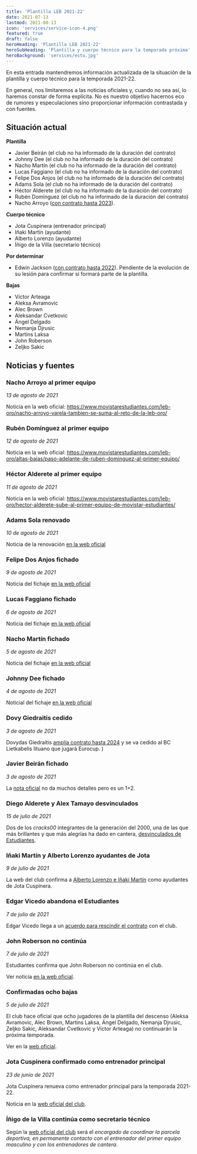```yaml
---
title: 'Plantilla LEB 2021-22'
date: 2021-07-13
lastmod: 2021-08-13
icon: 'services/service-icon-4.png'
featured: true
draft: false
heroHeading: 'Plantilla LEB 2021-22'
heroSubHeading: 'Plantilla y cuerpo técnico para la temporada próxima'
heroBackground: 'services/estu.jpg'
---
```


En esta entrada mantendremos información actualizada de la situación de la plantilla y cuerpo técnico para la temporada 2021-22.

En general, nos limitaremos a las noticias oficiales y, cuando no sea así, lo haremos constar de forma explícita. No es nuestro objetivo hacernos eco de rumores y especulaciones sino proporcionar información contrastada y con fuentes.

## Situación actual

**Plantilla**

- Javier Beirán (el club no ha informado de la duración del contrato)
- Johnny Dee (el club no ha informado de la duración del contrato)
- Nacho Martín (el club no ha informado de la duración del contrato)
- Lucas Faggiano (el club no ha informado de la duración del contrato)
- Felipe Dos Anjos (el club no ha informado de la duración del contrato)
- Adams Sola (el club no ha informado de la duración del contrato)
- Héctor Alderete (el club no ha informado de la duración del contrato)
- Rubén Domínguez (el club no ha informado de la duración del contrato)
- Nacho Arroyo ([con contrato hasta 2023](https://www.movistarestudiantes.com/masculino/nacho-arroyo-renueva-con-movistar-estudiantes-hasta-2023/)).

**Cuerpo técnico**

- Jota Cuspinera (entrenador principal)
- Iñaki Martín (ayudante)
- Alberto Lorenzo (ayudante)
- Íñigo de la Villa (secretario técnico)

**Por determinar**

- Edwin Jackson ([con contrato hasta 2022](https://www.movistarestudiantes.com/masculino/edwin-jackson-im-back/)). Pendiente de la evolución de su lesión para confirmar si formará parte de la plantilla.

**Bajas**

- Víctor Arteaga
- Aleksa Avramovic
- Alec Brown
- Aleksandar Cvetkovic
- Ángel Delgado
- Nemanja Djrusic
- Martins Laksa
- John Roberson
- Zeljko Sakic

## Noticias y fuentes

### Nacho Arroyo al primer equipo

*13 de agosto de 2021*

Noticia en la web oficial: https://www.movistarestudiantes.com/leb-oro/nacho-arroyo-varela-tambien-se-suma-al-reto-de-la-leb-oro/

### Rubén Domínguez al primer equipo

*12 de agosto de 2021*

Noticia en la web oficial: https://www.movistarestudiantes.com/leb-oro/altas-bajas/paso-adelante-de-ruben-dominguez-al-primer-equipo/

### Héctor Alderete al primer equipo

*11 de agosto de 2021*

Noticia en la web oficial: https://www.movistarestudiantes.com/leb-oro/hector-alderete-sube-al-primer-equipo-de-movistar-estudiantes/

### Adams Sola renovado

*10 de agosto de 2021*

Noticia de la renovación [en la web oficial](https://www.movistarestudiantes.com/leb-oro/altas-bajas/adams-sola-joven-veterano-para-el-reto-de-la-leb-oro/)


### Felipe Dos Anjos fichado

*9 de agosto de 2021*

Noticia del fichaje [en la web oficial](https://www.movistarestudiantes.com/leb-oro/felipe-dos-anjos-centimetros-para-movistar-estudiantes/)

### Lucas Faggiano fichado

*6 de agosto de 2021*

Noticia del fichaje [en la web oficial](https://www.movistarestudiantes.com/leb-oro/lucas-faggiano-nuevo-base-para-movistar-estudiantes/)

### Nacho Martín fichado

*5 de agosto de 2021*

Noticia del fichaje [en la web oficial](https://www.movistarestudiantes.com/leb-oro/nacho-martin-experiencia-leb-oro-y-conocimiento-del-club/)

### Johnny Dee fichado

*4 de agosto de 2021*

Noticial del fichaje [en la web oficial](https://www.movistarestudiantes.com/leb-oro/johnny-dee-una-metralleta-para-el-perimetro/)

### Dovy Giedraitis cedido

*3 de agosto de 2021*

Dovydas Giedraitis [amplía contrato hasta 2024](https://www.movistarestudiantes.com/leb-oro/giedraitis-ampliacion-de-contrato-y-cesion/) y se va cedido al BC Lietkabelis lituano que jugará Eurocup.
)

### Javier Beirán fichado

*3 de agosto de 2021*

La [nota oficial](https://www.movistarestudiantes.com/leb-oro/javi-beiran-acepta-el-reto-de-movistar-estudiantes-en-leb-oro/) no da muchos detalles pero es un 1+2.

### Diego Alderete y Alex Tamayo desvinculados

*15 de julio de 2021*

Dos de los *cracks00* integrantes de la generación del 2000, una de las que más brillantes y que más alegrías ha dado en cantera, [desvinculados de Estudiantes](https://www.movistarestudiantes.com/la-cantera/diego-alderete-y-alex-tamayo-gracias-por-todo/).

### Iñaki Martín y Alberto Lorenzo ayudantes de Jota

*9 de julio de 2021*

La web del club confirma a [Alberto Lorenzo e Iñaki Martín](https://www.movistarestudiantes.com/masculino/alberto-lorenzo-e-inaki-martin-ayudantes-de-jota-cuspinera/) como ayudantes de Jota Cuspinera.


### Edgar Vicedo abandona el Estudiantes

*7 de julio de 2021*

Edgar Vicedo llega a un [acuerdo para rescindir el contrato](https://www.movistarestudiantes.com/masculino/gracias-y-hasta-pronto-edgar/) con el club.

### John Roberson no continúa

*7 de julio de 2021*

Estudiantes confirma que John Roberson no continúa en el club.

Ver noticia [en la web oficial](https://www.movistarestudiantes.com/masculino/altas-bajas/john-roberson-no-continua-gracias-y-suerte/).

### Confirmadas ocho bajas

*5 de julio de 2021*

El club hace oficial que ocho jugadores de la plantilla del descenso (Aleksa Avramovic, Alec Brown, Martins Laksa, Ángel Delgado, Nemanja Djrusic, Zeljko Sakic, Aleksandar Cvetkovic y Víctor Arteaga) no continuarán la próxima temporada.

Ver en la [web oficial](https://www.movistarestudiantes.com/masculino/gracias-y-suerte/).

### Jota Cuspinera confirmado como entrenador principal

*23 de junio de 2021*

Jota Cuspinera renueva como entrenador principal para la temporada 2021-22.

Noticia en la [web oficial del club](https://www.movistarestudiantes.com/masculino/altas-bajas/jota-cuspinera-sera-el-entrenador-de-movistar-estudiantes/).

### Íñigo de la Villa continúa como secretario técnico

Según la [web oficial del club](https://www.movistarestudiantes.com/masculino/inigo-de-la-villa-seguira-como-secretario-tecnico-de-movistar-estudiantes/) será el *encargado de coordinar la parcela deportiva, en permanente contacto con el entrenador del primer equipo masculino y con los entrenadores de cantera*.